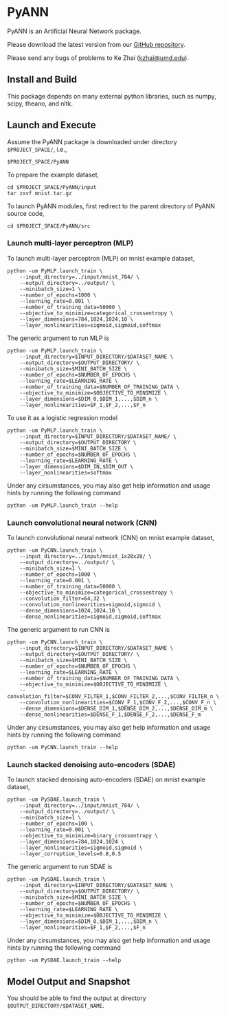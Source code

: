 PyANN
==========

PyANN is an Artificial Neural Network package.

Please download the latest version from our [GitHub repository](https://github.com/kzhai/PyANN).

Please send any bugs of problems to Ke Zhai (kzhai@umd.edu).

Install and Build
----------

This package depends on many external python libraries, such as numpy, scipy, theano, and nltk.

Launch and Execute
----------

Assume the PyANN package is downloaded under directory ```$PROJECT_SPACE/```, i.e., 

	$PROJECT_SPACE/PyANN

To prepare the example dataset,

	cd $PROJECT_SPACE/PyANN/input
	tar zxvf mnist.tar.gz

To launch PyANN modules, first redirect to the parent directory of PyANN source code,

	cd $PROJECT_SPACE/PyANN/src

### Launch multi-layer perceptron (MLP)

To launch multi-layer perceptron (MLP) on mnist example dataset,

	python -um PyMLP.launch_train \
		--input_directory=../input/mnist_784/ \
		--output_directory=../output/ \
		--minibatch_size=1 \
		--number_of_epochs=1000 \
		--learning_rate=0.001 \
		--number_of_training_data=50000 \
		--objective_to_minimize=categorical_crossentropy \
		--layer_dimensions=784,1024,1024,10 \
		--layer_nonlinearities=sigmoid,sigmoid,softmax

The generic argument to run MLP is

	python -um PyMLP.launch_train \
		--input_directory=$INPUT_DIRECTORY/$DATASET_NAME \
		--output_directory=$OUTPUT_DIRECTORY/ \
		--minibatch_size=$MINI_BATCH_SIZE \
		--number_of_epochs=$NUMBER_OF_EPOCHS \
	  	--learning_rate=$LEARNING_RATE \
		--number_of_training_data=$NUMBER_OF_TRAINING_DATA \
		--objective_to_minimize=$OBJECTIVE_TO_MINIMIZE \
		--layer_dimensions=$DIM_0,$DIM_1,...,$DIM_n \
		--layer_nonlinearities=$F_1,$F_2,...,$F_n

To use it as a logistic regression model

	python -um PyMLP.launch_train \
		--input_directory=$INPUT_DIRECTORY/$DATASET_NAME/ \
		--output_directory=$OUTPUT_DIRECTORY \
		--minibatch_size=$MINI_BATCH_SIZE \
		--number_of_epochs=$NUMBER_OF_EPOCHS \
		--learning_rate=$LEARNING_RATE \
		--layer_dimensions=$DIM_IN,$DIM_OUT \
		--layer_nonlinearities=softmax

Under any cirsumstances, you may also get help information and usage hints by running the following command

	python -um PyMLP.launch_train --help

### Launch convolutional neural network (CNN)

To launch convolutional neural network (CNN) on mnist example dataset,

	python -um PyCNN.launch_train \
		--input_directory=../input/mnist_1x28x28/ \
		--output_directory=../output/ \
		--minibatch_size=1 \
		--number_of_epochs=1000 \
		--learning_rate=0.001 \
		--number_of_training_data=50000 \
		--objective_to_minimize=categorical_crossentropy \
		--convolution_filter=64,32 \
		--convolution_nonlinearities=sigmoid,sigmoid \
		--dense_dimensions=1024,1024,10 \
		--dense_nonlinearities=sigmoid,sigmoid,softmax

The generic argument to run CNN is

	python -um PyCNN.launch_train \
		--input_directory=$INPUT_DIRECTORY/$DATASET_NAME \
		--output_directory=$OUTPUT_DIRECTORY/ \
		--minibatch_size=$MINI_BATCH_SIZE \
		--number_of_epochs=$NUMBER_OF_EPOCHS \
	  	--learning_rate=$LEARNING_RATE \
		--number_of_training_data=$NUMBER_OF_TRAINING_DATA \
		--objective_to_minimize=$OBJECTIVE_TO_MINIMIZE \
		--convolution_filter=$CONV_FILTER_1,$CONV_FILTER_2,...,$CONV_FILTER_n \
		--convolution_nonlinearities=$CONV_F_1,$CONV_F_2,...,$CONV_F_n \
		--dense_dimensions=$DENSE_DIM_1,$DENSE_DIM_2,...,$DENSE_DIM_m \
		--dense_nonlinearities=$DENSE_F_1,$DENSE_F_2,...,$DENSE_F_m

Under any cirsumstances, you may also get help information and usage hints by running the following command

	python -um PyCNN.launch_train --help

### Launch stacked denoising auto-encoders (SDAE)

To launch stacked denoising auto-encoders (SDAE) on mnist example dataset,

	python -um PySDAE.launch_train \
		--input_directory=../input/mnist_784/ \
		--output_directory=../output/ \
		--minibatch_size=1 \
		--number_of_epochs=100 \
		--learning_rate=0.001 \
		--objective_to_minimize=binary_crossentropy \
		--layer_dimensions=784,1024,1024 \
		--layer_nonlinearities=sigmoid,sigmoid \
		--layer_corruption_levels=0.8,0.5
  
The generic argument to run SDAE is

	python -um PySDAE.launch_train \
		--input_directory=$INPUT_DIRECTORY/$DATASET_NAME \
		--output_directory=$OUTPUT_DIRECTORY/ \
		--minibatch_size=$MINI_BATCH_SIZE \
		--number_of_epochs=$NUMBER_OF_EPOCHS \
	  	--learning_rate=$LEARNING_RATE \
		--objective_to_minimize=$OBJECTIVE_TO_MINIMIZE \
		--layer_dimensions=$DIM_0,$DIM_1,...,$DIM_n \
		--layer_nonlinearities=$F_1,$F_2,...,$F_n

Under any cirsumstances, you may also get help information and usage hints by running the following command

	python -um PySDAE.launch_train --help

Model Output and Snapshot
----------

You should be able to find the output at directory ```$OUTPUT_DIRECTORY/$DATASET_NAME```.
